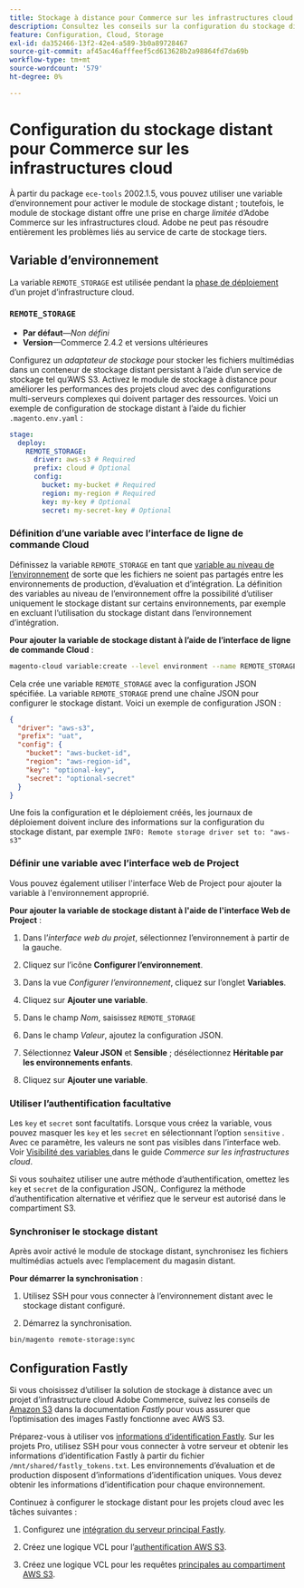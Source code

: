 ```yaml
---
title: Stockage à distance pour Commerce sur les infrastructures cloud
description: Consultez les conseils sur la configuration du stockage distant pour Adobe Commerce sur l’infrastructure cloud.
feature: Configuration, Cloud, Storage
exl-id: da352466-13f2-42e4-a589-3b0a89728467
source-git-commit: af45ac46afffeef5cd613628b2a98864fd7da69b
workflow-type: tm+mt
source-wordcount: '579'
ht-degree: 0%

---
```


# Configuration du stockage distant pour Commerce sur les infrastructures cloud

À partir du package `ece-tools` 2002.1.5, vous pouvez utiliser une variable d’environnement pour activer le module de stockage distant ; toutefois, le module de stockage distant offre une prise en charge _limitée_ d’Adobe Commerce sur les infrastructures cloud. Adobe ne peut pas résoudre entièrement les problèmes liés au service de carte de stockage tiers.

## Variable d’environnement

La variable `REMOTE_STORAGE` est utilisée pendant la [phase de déploiement](https://experienceleague.adobe.com/docs/commerce-cloud-service/user-guide/develop/deploy/process.html?lang=fr) d’un projet d’infrastructure cloud.

### `REMOTE_STORAGE`

- **Par défaut**—_Non défini_
- **Version**—Commerce 2.4.2 et versions ultérieures

Configurez un _adaptateur de stockage_ pour stocker les fichiers multimédias dans un conteneur de stockage distant persistant à l’aide d’un service de stockage tel qu’AWS S3. Activez le module de stockage à distance pour améliorer les performances des projets cloud avec des configurations multi-serveurs complexes qui doivent partager des ressources. Voici un exemple de configuration de stockage distant à l’aide du fichier `.magento.env.yaml` :

```yaml
stage:
  deploy:
    REMOTE_STORAGE:
      driver: aws-s3 # Required
      prefix: cloud # Optional
      config:
        bucket: my-bucket # Required
        region: my-region # Required
        key: my-key # Optional
        secret: my-secret-key # Optional
```

### Définition d’une variable avec l’interface de ligne de commande Cloud

Définissez la variable `REMOTE_STORAGE` en tant que [variable au niveau de l’environnement](https://experienceleague.adobe.com/docs/commerce-cloud-service/user-guide/configure/env/variable-levels.html?lang=fr) de sorte que les fichiers ne soient pas partagés entre les environnements de production, d’évaluation et d’intégration. La définition des variables au niveau de l’environnement offre la possibilité d’utiliser uniquement le stockage distant sur certains environnements, par exemple en excluant l’utilisation du stockage distant dans l’environnement d’intégration.

**Pour ajouter la variable de stockage distant à l’aide de l’interface de ligne de commande Cloud** :

```bash
magento-cloud variable:create --level environment --name REMOTE_STORAGE --json true --inheritable false --value '{"driver":"aws-s3","prefix":"uat","config":{"bucket":"aws-bucket-id","region":"eu-west-1","key":"optional-key","secret":"optional-secret"}}'
```

Cela crée une variable `REMOTE_STORAGE` avec la configuration JSON spécifiée. La variable `REMOTE_STORAGE` prend une chaîne JSON pour configurer le stockage distant. Voici un exemple de configuration JSON :

```json
{
  "driver": "aws-s3",
  "prefix": "uat",
  "config": {
    "bucket": "aws-bucket-id",
    "region": "aws-region-id",
    "key": "optional-key",
    "secret": "optional-secret"
  }
}
```

Une fois la configuration et le déploiement créés, les journaux de déploiement doivent inclure des informations sur la configuration du stockage distant, par exemple `INFO: Remote storage driver set to: "aws-s3"`

### Définir une variable avec l’interface web de Project

Vous pouvez également utiliser l&#39;interface Web de Project pour ajouter la variable à l&#39;environnement approprié.

**Pour ajouter la variable de stockage distant à l&#39;aide de l&#39;interface Web de Project** :

1. Dans l’_interface web du projet_, sélectionnez l’environnement à partir de la gauche.

1. Cliquez sur l’icône **Configurer l’environnement**.

1. Dans la vue _Configurer l’environnement_, cliquez sur l’onglet **Variables**.

1. Cliquez sur **Ajouter une variable**.

1. Dans le champ _Nom_, saisissez `REMOTE_STORAGE`

1. Dans le champ _Valeur_, ajoutez la configuration JSON.

1. Sélectionnez **Valeur JSON** et **Sensible** ; désélectionnez **Héritable par les environnements enfants**.

1. Cliquez sur **Ajouter une variable**.

### Utiliser l’authentification facultative

Les `key` et `secret` sont facultatifs. Lorsque vous créez la variable, vous pouvez masquer les `key` et les `secret` en sélectionnant l’option `sensitive` . Avec ce paramètre, les valeurs ne sont pas visibles dans l’interface web. Voir [ Visibilité des variables ](https://experienceleague.adobe.com/docs/commerce-cloud-service/user-guide/configure/env/variable-levels.html?lang=fr#visibility) dans le guide _Commerce sur les infrastructures cloud_.

Si vous souhaitez utiliser une autre méthode d’authentification, omettez les `key` et `secret` de la configuration JSON,. Configurez la méthode d’authentification alternative et vérifiez que le serveur est autorisé dans le compartiment S3.

### Synchroniser le stockage distant

Après avoir activé le module de stockage distant, synchronisez les fichiers multimédias actuels avec l’emplacement du magasin distant.

**Pour démarrer la synchronisation** :

1. Utilisez SSH pour vous connecter à l’environnement distant avec le stockage distant configuré.

1. Démarrez la synchronisation.

```bash
bin/magento remote-storage:sync 
```

## Configuration Fastly

Si vous choisissez d’utiliser la solution de stockage à distance avec un projet d’infrastructure cloud Adobe Commerce, suivez les conseils de [Amazon S3](https://docs.fastly.com/en/guides/amazon-s3) dans la documentation _Fastly_ pour vous assurer que l’optimisation des images Fastly fonctionne avec AWS S3.

Préparez-vous à utiliser vos [informations d’identification Fastly](https://experienceleague.adobe.com/docs/commerce-cloud-service/user-guide/cdn/setup-fastly/fastly-configuration.html?lang=fr#get-fastly-credentials). Sur les projets Pro, utilisez SSH pour vous connecter à votre serveur et obtenir les informations d’identification Fastly à partir du fichier `/mnt/shared/fastly_tokens.txt`. Les environnements d’évaluation et de production disposent d’informations d’identification uniques. Vous devez obtenir les informations d’identification pour chaque environnement.

Continuez à configurer le stockage distant pour les projets cloud avec les tâches suivantes :

1. Configurez une [intégration du serveur principal Fastly](https://github.com/fastly/fastly-magento2/blob/master/Documentation/Guides/Edge-Modules/EDGE-MODULE-OTHER-CMS-INTEGRATION.md).

1. Créez une logique VCL pour l’[authentification AWS S3](https://docs.fastly.com/en/guides/amazon-s3#using-an-amazon-s3-private-bucket).

1. Créez une logique VCL pour les requêtes [principales au compartiment AWS S3](https://developer.fastly.com/reference/vcl/variables/backend-connection/req-backend/).
